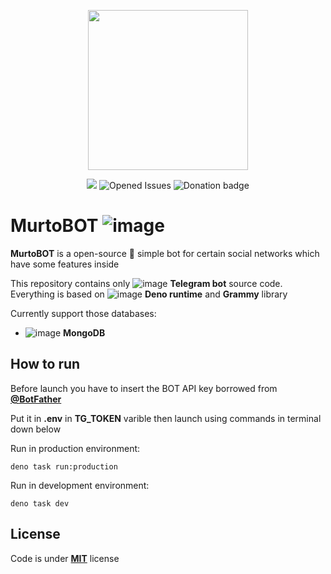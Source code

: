 <p align="center">
  <img width="256" height="256" src="https://github.com/user-attachments/assets/db983993-91e0-46fa-b3bb-64f8388f1974">
</p>

<p align="center">
  <img src="https://github.com/MurtoBOT/telegram-bot/actions/workflows/deploy.yml/badge.svg">
  <img alt="Opened Issues" src="https://img.shields.io/github/issues/MurtoBOT/telegram-bot?logoColor=%2338E500&color=%2338E500">
  <img alt="Donation badge" src="https://img.shields.io/badge/Donate-8A2BE2?logo=githubsponsors&link=https%3A%2F%2Fdonationalerts.com%2Fr%2Ffet1sov">
</p>

# MurtoBOT ![image](https://github.com/user-attachments/assets/5b5f18b5-9d7e-461c-8d47-f9f2eaaa504e)
**MurtoBOT** is a open-source 🤖 simple bot for certain social networks which have some features inside

This repository contains only ![image](https://github.com/user-attachments/assets/35d0f76e-4bce-49a8-b628-9cb458c52510) **Telegram bot** source code. Everything is based on ![image](https://github.com/user-attachments/assets/c8e3e0d6-5371-43eb-9cd0-06272a9d7270) **Deno runtime** and **Grammy** library

Currently support those databases:
- ![image](https://github.com/user-attachments/assets/65b3e49d-d5ef-4186-905f-6b3db3fe2031) **MongoDB**

## How to run
Before launch you have to insert the BOT API key borrowed from [**@BotFather**](https://telegram.me/BotFather)

Put it in **.env** in **TG_TOKEN** varible then launch using commands in terminal down below

Run in production environment:
```
deno task run:production
```

Run in development environment:
```
deno task dev
```

## License
Code is under [**MIT**](https://github.com/MurtoBOT/telegram-bot/blob/production/LICENSE) license
